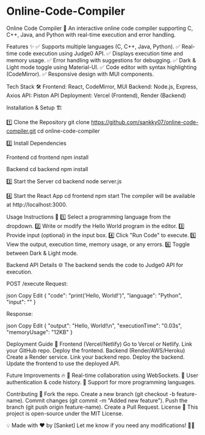 # Online-Code-Compiler
Online Code Compiler 🚀
An interactive online code compiler supporting C, C++, Java, and Python with real-time execution and error handling.

Features ✨
✅ Supports multiple languages (C, C++, Java, Python).
✅ Real-time code execution using Judge0 API.
✅ Displays execution time and memory usage.
✅ Error handling with suggestions for debugging.
✅ Dark & Light mode toggle using Material-UI.
✅ Code editor with syntax highlighting (CodeMirror).
✅ Responsive design with MUI components.

Tech Stack 🛠
Frontend: React, CodeMirror, MUI
Backend: Node.js, Express, Axios
API: Piston API
Deployment: Vercel (Frontend), Render (Backend)

Installation & Setup 🏗

1️⃣ Clone the Repository
git clone https://github.com/sankky07/online-code-compiler.git
cd online-code-compiler

2️⃣ Install Dependencies

Frontend
cd frontend
npm install

Backend
cd backend
npm install

3️⃣ Start the Server
cd backend
node server.js

4️⃣ Start the React App
cd frontend
npm start
The compiler will be available at http://localhost:3000.

Usage Instructions 🎯
1️⃣ Select a programming language from the dropdown.
2️⃣ Write or modify the Hello World program in the editor.
3️⃣ Provide input (optional) in the input box.
4️⃣ Click "Run Code" to execute.
5️⃣ View the output, execution time, memory usage, or any errors.
6️⃣ Toggle between Dark & Light mode.

Backend API Details 🌐
The backend sends the code to Judge0 API for execution.

POST /execute
Request:

json
Copy
Edit
{
  "code": "print('Hello, World!')",
  "language": "Python",
  "input": ""
}

Response:

json
Copy
Edit
{
  "output": "Hello, World!\n",
  "executionTime": "0.03s",
  "memoryUsage": "12KB"
}


Deployment Guide 🚀
Frontend (Vercel/Netlify)
Go to Vercel or Netlify.
Link your GitHub repo.
Deploy the frontend.
Backend (Render/AWS/Heroku)
Create a Render service.
Link your backend repo.
Deploy the backend.
Update the frontend to use the deployed API.

Future Improvements 🔥
🚀 Real-time collaboration using WebSockets.
🚀 User authentication & code history.
🚀 Support for more programming languages.

Contributing 🤝
Fork the repo.
Create a new branch (git checkout -b feature-name).
Commit changes (git commit -m "Added new feature").
Push the branch (git push origin feature-name).
Create a Pull Request.
License 📝
This project is open-source under the MIT License.

💡 Made with ❤️ by [Sanket]
Let me know if you need any modifications! 🚀🔥
